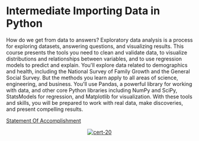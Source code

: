# Intermediate Importing Data in Python

How do we get from data to answers? Exploratory data analysis is a process for  exploring  datasets, 
answering questions, and visualizing results. This course presents the tools you need to  clean  and 
validate data, to visualize distributions and relationships between variables, and to use regression 
models to predict and explain. You'll explore data related to demographics and health, including the 
National Survey of Family Growth and the General Social Survey. But the methods you learn  apply  to 
all areas of science, engineering, and business. You'll use Pandas, a powerful library  for  working 
with data, and other core Python libraries including NumPy and  SciPy,  StatsModels  for  regression, 
and Matplotlib for visualization. With these tools and skills, you will be prepared to work with real 
data, make discoveries, and present compelling results.

[Statement Of Accomplishment]()

 <p align='center'>
  <a href="#">
    <img src='' alt="cert-20">
  </a>
</p>
